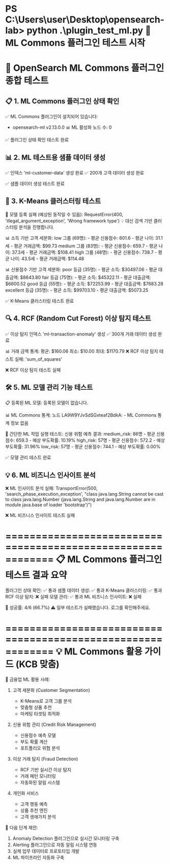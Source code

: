 PS C:\Users\user\Desktop\opensearch-lab> python .\plugin_test_ml.py
🤖 ML Commons 플러그인 테스트 시작
==================================================
🚀 OpenSearch ML Commons 플러그인 종합 테스트
============================================================

📋 1. ML Commons 플러그인 상태 확인
------------------------------
✅ ML Commons 플러그인이 설치되어 있습니다:
   - opensearch-ml v2.13.0.0
📊 ML 활성화 노드 수: 0

✅ 플러그인 상태 확인 테스트 완료

📊 2. ML 테스트용 샘플 데이터 생성
------------------------------
✅ 인덱스 'ml-customer-data' 생성 완료
✅ 200개 고객 데이터 생성 완료

✅ 샘플 데이터 생성 테스트 완료

🎯 3. K-Means 클러스터링 테스트
------------------------------
📝 모델 등록 실패 (예상된 동작일 수 있음): RequestError(400, 'illegal_argument_exception', 'Wrong framework type')
💡 대신 검색 기반 클러스터링 분석을 진행합니다.

📊 소득 기반 고객 세분화:
   low 그룹 (69명):
     - 평균 신용점수: 601.6
     - 평균 나이: 31.1세
     - 평균 거래금액: $99.73
   medium 그룹 (83명):
     - 평균 신용점수: 659.7
     - 평균 나이: 37.3세
     - 평균 거래금액: $108.41
   high 그룹 (48명):
     - 평균 신용점수: 738.7
     - 평균 나이: 43.5세
     - 평균 거래금액: $114.48

📊 신용점수 기반 고객 세분화:
   poor 등급 (35명):
     - 평균 소득: $30497.06
     - 평균 대출금액: $8643.80
   fair 등급 (75명):
     - 평균 소득: $45322.11
     - 평균 대출금액: $6600.52
   good 등급 (55명):
     - 평균 소득: $72253.99
     - 평균 대출금액: $7683.28
   excellent 등급 (35명):
     - 평균 소득: $99703.10
     - 평균 대출금액: $5073.25

✅ K-Means 클러스터링 테스트 완료

🔍 4. RCF (Random Cut Forest) 이상 탐지 테스트
------------------------------
✅ 이상 탐지 인덱스 'ml-transaction-anomaly' 생성
✅ 300개 거래 데이터 생성 완료

📊 거래 금액 통계:
   평균: $160.06
   최소: $10.00
   최대: $1170.79
❌ RCF 이상 탐지 테스트 실패: 'sum_of_squares'

❌ RCF 이상 탐지 테스트 실패

🛠️ 5. ML 모델 관리 기능 테스트
------------------------------
📋 등록된 ML 모델:
   등록된 모델이 없습니다.

📊 ML Commons 통계:
   노드 LA9W9YJvSdSGxteaf2BdkA:
     - ML Commons 통계 정보 없음

🔄 간단한 ML 작업 실행 테스트:
   신용 위험 예측 결과:
     medium_risk: 86명
       - 평균 신용점수: 659.3
       - 예상 부도확률: 10.19%
     high_risk: 57명
       - 평균 신용점수: 572.2
       - 예상 부도확률: 31.96%
     low_risk: 57명
       - 평균 신용점수: 744.1
       - 예상 부도확률: 0.00%

✅ 모델 관리 테스트 완료

💡 6. ML 비즈니스 인사이트 분석
------------------------------
❌ ML 인사이트 분석 실패: TransportError(500, 'search_phase_execution_exception', "class java.lang.String cannot be cast to class java.lang.Number (java.lang.String and java.lang.Number are in module java.base of loader 'bootstrap')")

❌ ML 비즈니스 인사이트 테스트 실패

============================================================
📋 ML Commons 플러그인 테스트 결과 요약
============================================================
   플러그인 상태 확인: ✅ 통과
   샘플 데이터 생성: ✅ 통과
   K-Means 클러스터링: ✅ 통과
   RCF 이상 탐지: ❌ 실패
   모델 관리: ✅ 통과
   ML 비즈니스 인사이트: ❌ 실패

🎯 성공률: 4/6 (66.7%)
⚠️  일부 테스트가 실패했습니다. 로그를 확인해주세요.

============================================================
💡 ML Commons 활용 가이드 (KCB 맞춤)
============================================================
🎯 금융업 ML 활용 사례:
   1. 고객 세분화 (Customer Segmentation)
      - K-Means로 고객 그룹 분석
      - 맞춤형 상품 추천
      - 마케팅 타겟팅 최적화

   2. 신용 위험 관리 (Credit Risk Management)
      - 신용점수 예측 모델
      - 부도 확률 계산
      - 포트폴리오 위험 분석

   3. 이상 거래 탐지 (Fraud Detection)
      - RCF 기반 실시간 이상 탐지
      - 거래 패턴 모니터링
      - 자동화된 알림 시스템

   4. 개인화 서비스
      - 고객 행동 예측
      - 상품 추천 엔진
      - 고객 생애가치 분석

🔧 다음 단계 제안:
   1. Anomaly Detection 플러그인으로 실시간 모니터링 구축
   2. Alerting 플러그인으로 자동 알림 시스템 연동
   3. 실제 업무 데이터로 프로토타입 개발
   4. ML 파이프라인 자동화 구축